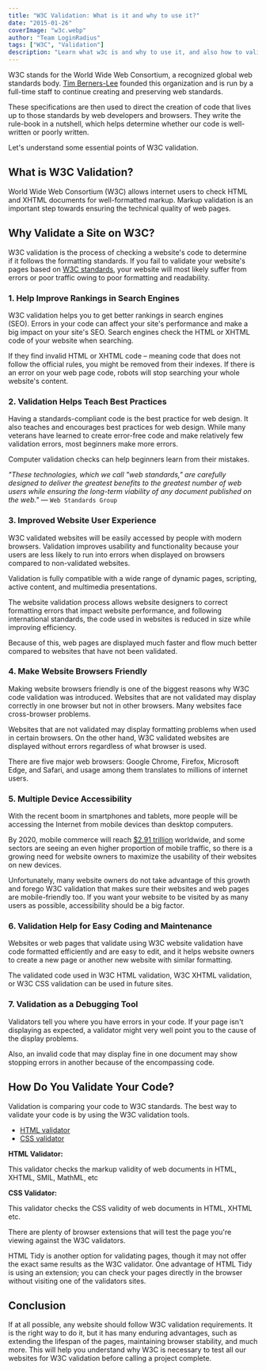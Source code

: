 ```yaml
---
title: "W3C Validation: What is it and why to use it?"
date: "2015-01-26"
coverImage: "w3c.webp"
author: "Team LoginRadius"
tags: ["W3C", "Validation"]
description: "Learn what w3c is and why to use it, and also how to validate your web page for W3C standards, a simple guide on W3C validation."
---
```



W3C stands for the World Wide Web Consortium, a recognized global web standards body. [Tim Berners-Lee](https://en.wikipedia.org/wiki/Tim_Berners-Lee) founded this organization and is run by a full-time staff to continue creating and preserving web standards.

These specifications are then used to direct the creation of code that lives up to those standards by web developers and browsers. They write the rule-book in a nutshell, which helps determine whether our code is well-written or poorly written.

Let's understand some essential points of W3C validation.

## What is W3C Validation?

World Wide Web Consortium (W3C) allows internet users to check HTML and XHTML documents for well-formatted markup. Markup validation is an important step towards ensuring the technical quality of web pages.

## Why Validate a Site on W3C?

W3C validation is the process of checking a website's code to determine if it follows the formatting standards. If you fail to validate your website's pages based on [W3C standards](https://en.wikipedia.org/wiki/Web_standards), your website will most likely suffer from errors or poor traffic owing to poor formatting and readability.

### 1. Help Improve Rankings in Search Engines

W3C validation helps you to get better rankings in search engines (SEO). Errors in your code can affect your site's performance and make a big impact on your site's SEO. Search engines check the HTML or XHTML code of your website when searching. 

If they find invalid HTML or XHTML code – meaning code that does not follow the official rules, you might be removed from their indexes. If there is an error on your web page code, robots will stop searching your whole website's content.

### 2. Validation Helps Teach Best Practices

Having a standards-compliant code is the best practice for web design. It also teaches and encourages best practices for web design. While many veterans have learned to create error-free code and make relatively few validation errors, most beginners make more errors.

Computer validation checks can help beginners learn from their mistakes.

*"These technologies, which we call "web standards," are carefully designed to deliver the greatest benefits to the greatest number of web users while ensuring the long-term viability of any document published on the web."* — `Web Standards Group`

### 3. Improved Website User Experience

W3C validated websites will be easily accessed by people with modern browsers. Validation improves usability and functionality because your users are less likely to run into errors when displayed on browsers compared to non-validated websites.

Validation is fully compatible with a wide range of dynamic pages, scripting, active content, and multimedia presentations.

The website validation process allows website designers to correct formatting errors that impact website performance, and following international standards, the code used in websites is reduced in size while improving efficiency.

Because of this, web pages are displayed much faster and flow much better compared to websites that have not been validated.

### 4. Make Website Browsers Friendly

Making website browsers friendly is one of the biggest reasons why W3C code validation was introduced. Websites that are not validated may display correctly in one browser but not in other browsers. Many websites face cross-browser problems.

Websites that are not validated may display formatting problems when used in certain browsers. On the other hand, W3C validated websites are displayed without errors regardless of what browser is used.

There are five major web browsers: Google Chrome, Firefox, Microsoft Edge, and Safari, and usage among them translates to millions of internet users.

### 5. Multiple Device Accessibility

With the recent boom in smartphones and tablets, more people will be accessing the Internet from mobile devices than desktop computers.

By 2020, mobile commerce will reach [$2.91 trillion](https://www.oberlo.com/statistics/mobile-commerce-sales) worldwide, and some sectors are seeing an even higher proportion of mobile traffic, so there is a growing need for website owners to maximize the usability of their websites on new devices.

Unfortunately, many website owners do not take advantage of this growth and forego W3C validation that makes sure their websites and web pages are mobile-friendly too. If you want your website to be visited by as many users as possible, accessibility should be a big factor.

### 6. Validation Help for Easy Coding and Maintenance

Websites or web pages that validate using W3C website validation have code formatted efficiently and are easy to edit, and it helps website owners to create a new page or another new website with similar formatting.

The validated code used in W3C HTML validation, W3C XHTML validation, or W3C CSS validation can be used in future sites.

### 7. Validation as a Debugging Tool

Validators tell you where you have errors in your code. If your page isn't displaying as expected, a validator might very well point you to the cause of the display problems.

Also, an invalid code that may display fine in one document may show stopping errors in another because of the encompassing code.

## How Do You Validate Your Code?

Validation is comparing your code to W3C standards. The best way to validate your code is by using the W3C validation tools.

- [HTML validator](http://validator.w3.org/)
- [CSS validator](http://jigsaw.w3.org/css-validator/)

**HTML Validator:**

This validator checks the markup validity of web documents in HTML, XHTML, SMIL, MathML, etc

**CSS Validator:**

This validator checks the CSS validity of web documents in HTML, XHTML etc.

There are plenty of browser extensions that will test the page you're viewing against the W3C validators.

HTML Tidy is another option for validating pages, though it may not offer the exact same results as the W3C validator. One advantage of HTML Tidy is using an extension; you can check your pages directly in the browser without visiting one of the validators sites.

## Conclusion

If at all possible, any website should follow W3C validation requirements. It is the right way to do it, but it has many enduring advantages, such as extending the lifespan of the pages, maintaining browser stability, and much more. This will help you understand why W3C is necessary to test all our websites for W3C validation before calling a project complete.